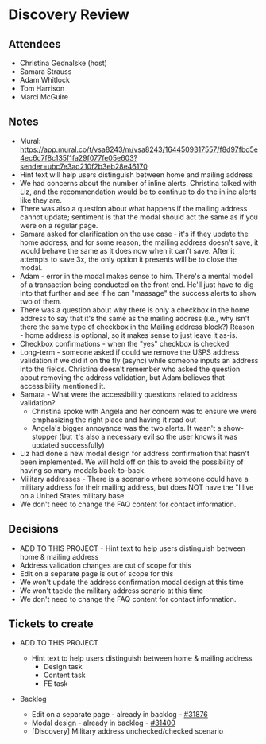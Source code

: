 # Discovery Review

## Attendees
- Christina Gednalske (host)
- Samara Strauss
- Adam Whitlock
- Tom Harrison
- Marci McGuire

## Notes
- Mural: https://app.mural.co/t/vsa8243/m/vsa8243/1644509317557/f8d97fbd5e4ec6c7f8c135f1fa29f077fe05e603?sender=ubc7e3ad210f2b3eb28e46170
- Hint text will help users distinguish between home and mailing address
- We had concerns about the number of inline alerts.  Christina talked with Liz, and the recommendation would be to continue to do the inline alerts like they are.  
- There was also a question about what happens if the mailing address cannot update; sentiment is that the modal should act the same as if you were on a regular page.
- Samara asked for clarification on the use case - it's if they update the home address, and for some reason, the mailing address doesn't save, it would behave the same as it does now when it can't save.  After it attempts to save 3x, the only option it presents will be to close the modal.
- Adam - error in the modal makes sense to him.  There's a mental model of a transaction being conducted on the front end.  He'll just have to dig into that further and see if he can "massage" the success alerts to show two of them.
- There was a question about why there is only a checkbox in the home address to say that it's the same as the mailing address (i.e., why isn't there the same type of checkbox in the Mailing address block?)  Reason - home address is optional, so it makes sense to just leave it as-is.
- Checkbox confirmations - when the "yes" checkbox is checked
- Long-term - someone asked if could we remove the USPS address validation if we did it on the fly (async) while someone inputs an address into the fields.  Christina doesn't remember who asked the question about removing the address validation, but Adam believes that accessibility mentioned it.
- Samara - What were the accessibility questions related to address validation?
  - Christina spoke with Angela and her concern was to ensure we were emphasizing the right place and having it read out
  - Angela's bigger annoyance was the two alerts.  It wasn't a show-stopper (but it's also a necessary evil so the user knows it was updated successfully)
- Liz had done a new modal design for address confirmation that hasn't been implemented. We will hold off on this to avoid the possibility of having so many modals back-to-back.
- Military addresses - There is a scenario where someone could have a military address for their mailing address, but does NOT have the "I live on a United States military base
- We don't need to change the FAQ content for contact information.

## Decisions
- ADD TO THIS PROJECT - Hint text to help users distinguish between home & mailing address
- Address validation changes are out of scope for this
- Edit on a separate page is out of scope for this
- We won't update the address confirmation modal design at this time
- We won't tackle the military address senario at this time
- We don't need to change the FAQ content for contact information.

## Tickets to create
- ADD TO THIS PROJECT 
  - Hint text to help users distinguish between home & mailing address
    - Design task
    - Content task
    - FE task

- Backlog
  - Edit on a separate page - already in backlog - [#31876](https://github.com/department-of-veterans-affairs/va.gov-team/issues/30373)
  - Modal design - already in backlog - [#31400](https://github.com/department-of-veterans-affairs/va.gov-team/issues/31400)
  - [Discovery] Military address unchecked/checked scenario


